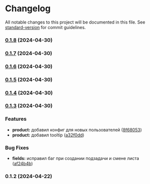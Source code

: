 # Changelog

All notable changes to this project will be documented in this file. See [standard-version](https://github.com/conventional-changelog/standard-version) for commit guidelines.

### [0.1.8](https://github.com/agro40tech/task-list/compare/v0.1.7...v0.1.8) (2024-04-30)

### [0.1.7](https://github.com/agro40tech/task-list/compare/v0.1.6...v0.1.7) (2024-04-30)

### [0.1.6](https://github.com/agro40tech/task-list/compare/v0.1.5...v0.1.6) (2024-04-30)

### [0.1.5](https://github.com/agro40tech/task-list/compare/v0.1.4...v0.1.5) (2024-04-30)

### [0.1.4](https://github.com/agro40tech/task-list/compare/v0.1.3...v0.1.4) (2024-04-30)

### [0.1.3](https://github.com/agro40tech/task-list/compare/v0.1.2...v0.1.3) (2024-04-30)

### Features

- **product:** добавил конфиг для новых пользователей ([8f68053](https://github.com/agro40tech/task-list/commit/8f68053255c190cc515e22095dd954d28b2b1feb))
- **product:** добавил tooltip ([a32f0dd](https://github.com/agro40tech/task-list/commit/a32f0ddbafda218dcd13c480d07d2214c131d398))

### Bug Fixes

- **fields:** исправил баг при создании подзадачи и смене листа ([af24b4b](https://github.com/agro40tech/task-list/commit/af24b4b5e7b0a6081275700babf27aeedf07b0bd))

### 0.1.2 (2024-04-22)
